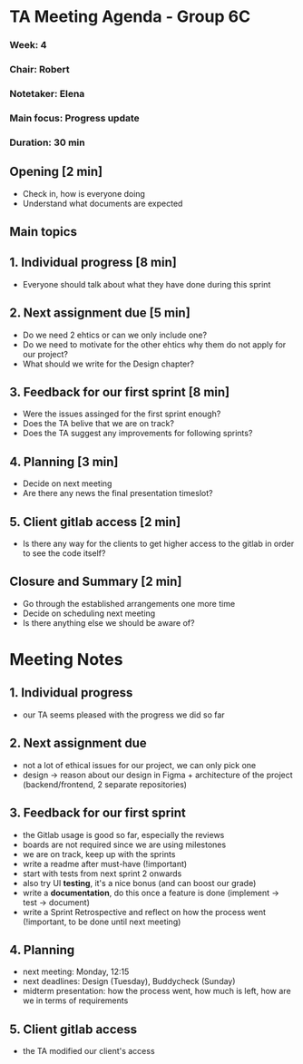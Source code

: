 # TA Meeting Agenda - Group 6C

### Week: 4
### Chair: Robert
### Notetaker: Elena
### Main focus: Progress update
### Duration: 30 min

## **Opening** [2 min]
- Check in, how is everyone doing
- Understand what documents are expected

## **Main topics**
## 1. Individual progress [8 min]
- Everyone should talk about what they have done during this sprint
## 2. Next assignment due [5 min]
- Do we need 2 ehtics or can we only include one?
- Do we need to motivate for the other ehtics why them do not apply for our project?
- What should we write for the Design chapter?
## 3. Feedback for our first sprint [8 min]
- Were the issues assinged for the first sprint enough?
- Does the TA belive that we are on track?
- Does the TA suggest any improvements for following sprints?
## 4. Planning  [3 min]
- Decide on next meeting
- Are there any news the final presentation timeslot?
## 5. Client gitlab access [2 min]
- Is there any way for the clients to get higher access to the gitlab in order to see the code itself?

## **Closure and Summary** [2 min]
- Go through the established arrangements one more time
- Decide on scheduling next meeting
- Is there anything else we should be aware of?

# Meeting Notes
## 1. Individual progress
 - our TA seems pleased with the progress we did so far

## 2. Next assignment due
 - not a lot of ethical issues for our project, we can only pick one
 - design -> reason about our design in Figma + architecture of the project (backend/frontend, 2 separate repositories)

## 3. Feedback for our first sprint
 - the Gitlab usage is good so far, especially the reviews
 - boards are not required since we are using milestones
 - we are on track, keep up with the sprints
 - write a readme after must-have (!important)
 - start with tests from next sprint 2 onwards
 - also try UI **testing**, it's a nice bonus (and can boost our grade)
 - write a **documentation**, do this once a feature is done (implement -> test -> document)
 - write a Sprint Retrospective and reflect on how the process went (!important, to be done until next meeting)

## 4. Planning
 - next meeting: Monday, 12:15
 - next deadlines: Design (Tuesday), Buddycheck (Sunday) 
 - midterm presentation: how the process went, how much is left, how are we in terms of requirements

## 5. Client gitlab access
 - the TA modified our client's access
